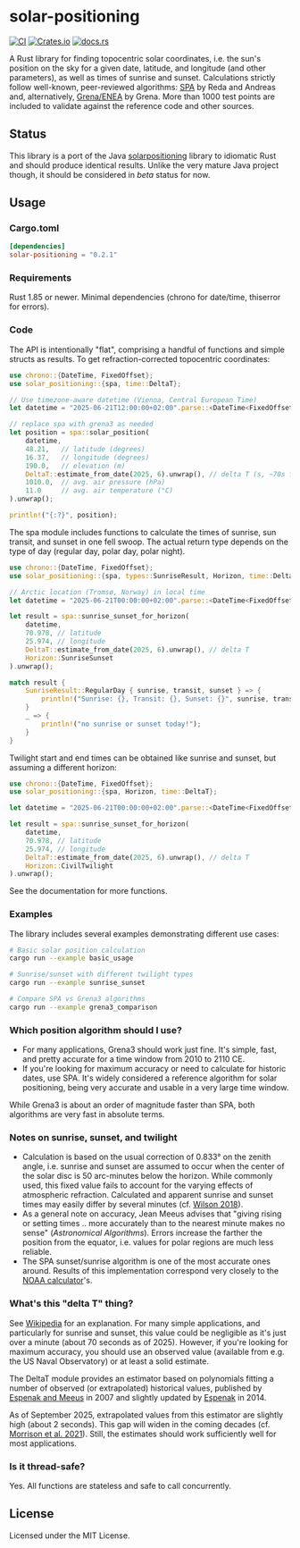 # solar-positioning

[![CI](https://github.com/klausbrunner/solarpositioning-rs/workflows/CI/badge.svg)](https://github.com/klausbrunner/solarpositioning-rs/actions/workflows/ci.yml) [![Crates.io](https://img.shields.io/crates/v/solar-positioning?color=dodgerblue)](https://crates.io/crates/solar-positioning) [![docs.rs](https://img.shields.io/docsrs/solar-positioning)](https://docs.rs/solar-positioning)

A Rust library for finding topocentric solar coordinates, i.e. the sun's position on the sky for a given date, latitude, and longitude (and other parameters), as well as times of sunrise and sunset. Calculations strictly follow well-known, peer-reviewed algorithms: [SPA](http://dx.doi.org/10.1016/j.solener.2003.12.003) by Reda and Andreas and, alternatively, [Grena/ENEA](http://dx.doi.org/10.1016/j.solener.2012.01.024) by Grena. More than 1000 test points are included to validate against the reference code and other sources.

## Status

This library is a port of the Java [solarpositioning](https://github.com/klausbrunner/solarpositioning) library to idiomatic Rust and should produce identical results. Unlike the very mature Java project though, it should be considered in *beta* status for now.

## Usage

### Cargo.toml

```toml
[dependencies]
solar-positioning = "0.2.1"
```

### Requirements

Rust 1.85 or newer. Minimal dependencies (chrono for date/time, thiserror for errors).

### Code

The API is intentionally "flat", comprising a handful of functions and simple structs as results.
To get refraction-corrected topocentric coordinates:

```rust
use chrono::{DateTime, FixedOffset};
use solar_positioning::{spa, time::DeltaT};

// Use timezone-aware datetime (Vienna, Central European Time)
let datetime = "2025-06-21T12:00:00+02:00".parse::<DateTime<FixedOffset>>().unwrap();

// replace spa with grena3 as needed
let position = spa::solar_position(
    datetime,
    48.21,   // latitude (degrees)
    16.37,   // longitude (degrees)
    190.0,   // elevation (m)
    DeltaT::estimate_from_date(2025, 6).unwrap(), // delta T (s, ~70s for 2025)
    1010.0,  // avg. air pressure (hPa)
    11.0     // avg. air temperature (°C)
).unwrap();

println!("{:?}", position);
```

The spa module includes functions to calculate the times of sunrise, sun transit, and sunset in one fell swoop. The actual return type depends on the type of day (regular day, polar day, polar night).

```rust
use chrono::{DateTime, FixedOffset};
use solar_positioning::{spa, types::SunriseResult, Horizon, time::DeltaT};

// Arctic location (Tromsø, Norway) in local time
let datetime = "2025-06-21T00:00:00+02:00".parse::<DateTime<FixedOffset>>().unwrap();

let result = spa::sunrise_sunset_for_horizon(
    datetime,
    70.978, // latitude
    25.974, // longitude
    DeltaT::estimate_from_date(2025, 6).unwrap(), // delta T
    Horizon::SunriseSunset
).unwrap();

match result {
    SunriseResult::RegularDay { sunrise, transit, sunset } => {
        println!("Sunrise: {}, Transit: {}, Sunset: {}", sunrise, transit, sunset);
    }
    _ => {
        println!("no sunrise or sunset today!");
    }
}
```

Twilight start and end times can be obtained like sunrise and sunset, but assuming a different horizon:

```rust
use chrono::{DateTime, FixedOffset};
use solar_positioning::{spa, Horizon, time::DeltaT};

let datetime = "2025-06-21T00:00:00+02:00".parse::<DateTime<FixedOffset>>().unwrap();

let result = spa::sunrise_sunset_for_horizon(
    datetime,
    70.978, // latitude
    25.974, // longitude
    DeltaT::estimate_from_date(2025, 6).unwrap(), // delta T
    Horizon::CivilTwilight
).unwrap();
```

See the documentation for more functions.

### Examples

The library includes several examples demonstrating different use cases:

```bash
# Basic solar position calculation
cargo run --example basic_usage

# Sunrise/sunset with different twilight types
cargo run --example sunrise_sunset

# Compare SPA vs Grena3 algorithms
cargo run --example grena3_comparison
```

### Which position algorithm should I use?

* For many applications, Grena3 should work just fine. It's simple, fast, and pretty accurate for a time window from 2010 to 2110 CE.
* If you're looking for maximum accuracy or need to calculate for historic dates, use SPA. It's widely considered a reference algorithm for solar positioning, being very accurate and usable in a very large time window.

While Grena3 is about an order of magnitude faster than SPA, both algorithms are very fast in absolute terms.

### Notes on sunrise, sunset, and twilight

* Calculation is based on the usual correction of 0.833° on the zenith angle, i.e. sunrise and sunset are assumed to occur when the center of the solar disc is 50 arc-minutes below the horizon. While commonly used, this fixed value fails to account for the varying effects of atmospheric refraction. Calculated and apparent sunrise and sunset times may easily differ by several minutes (cf. [Wilson 2018](https://doi.org/10.37099/mtu.dc.etdr/697)).
* As a general note on accuracy, Jean Meeus advises that "giving rising or setting times .. more accurately than to the nearest minute makes no sense" (_Astronomical Algorithms_). Errors increase the farther the position from the equator, i.e. values for polar regions are much less reliable.
* The SPA sunset/sunrise algorithm is one of the most accurate ones around. Results of this implementation correspond very closely to the [NOAA calculator](http://www.esrl.noaa.gov/gmd/grad/solcalc/)'s.

### What's this "delta T" thing?

See [Wikipedia](https://en.wikipedia.org/wiki/ΔT_(timekeeping)) for an explanation. For many simple applications, and particularly for sunrise and sunset, this value could be negligible as it's just over a minute (about 70 seconds as of 2025). However, if you're looking for maximum accuracy, you should use an observed value (available from e.g. the US Naval Observatory) or at least a solid estimate.

The DeltaT module provides an estimator based on polynomials fitting a number of observed (or extrapolated) historical values, published by [Espenak and Meeus](http://eclipse.gsfc.nasa.gov/SEcat5/deltatpoly.html) in 2007 and slightly updated by [Espenak](https://www.eclipsewise.com/help/deltatpoly2014.html) in 2014.

As of September 2025, extrapolated values from this estimator are slightly high (about 2 seconds). This gap will widen in the coming decades (cf. [Morrison et al. 2021](https://royalsocietypublishing.org/doi/10.1098/rspa.2020.0776)). Still, the estimates should work sufficiently well for most applications.

### Is it thread-safe?

Yes. All functions are stateless and safe to call concurrently.

## License

Licensed under the MIT License.
